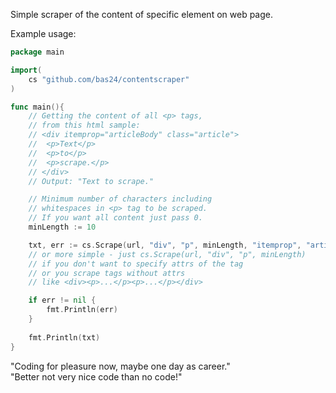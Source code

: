 Simple scraper of the content of specific element on web page.

Example usage:

```go
package main

import(
	cs "github.com/bas24/contentscraper"
)
```


```go
func main(){
	// Getting the content of all <p> tags,
	// from this html sample:
	// <div itemprop="articleBody" class="article">
	//  <p>Text</p>
	//  <p>to</p>
	//  <p>scrape.</p>
	// </div>
	// Output: "Text to scrape."

	// Minimum number of characters including 
	// whitespaces in <p> tag to be scraped.
	// If you want all content just pass 0.
	minLength := 10

	txt, err := cs.Scrape(url, "div", "p", minLength, "itemprop", "articleBody")
	// or more simple - just cs.Scrape(url, "div", "p", minLength)
	// if you don't want to specify attrs of the tag
	// or you scrape tags without attrs
	// like <div><p>...</p><p>...</p></div> 

	if err != nil {
		fmt.Println(err)
	}
	
	fmt.Println(txt)
}
```


"Coding for pleasure now, maybe one day as career."<br>
"Better not very nice code than no code!"
